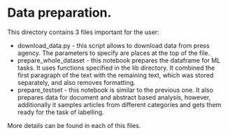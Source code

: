 # Data preparation.

This directory contains 3 files important for the user:
- download_data.py - this script allows to download data from press agency. The parameters to specify are places at the top of the file.
- prepare_whole_dataset - this notebook prepares the dataframe for ML tasks. It uses functions specified in the lib directory. It combined the first paragraph of the text with the remaining text, which was stored separately, and also removes formatting.
- prepare_testset - this notebook is similar to the previous one. It also prepares data for document and abstract based analysis, however, additionally it samples articles from different categories and gets them ready for the task of labelling.

More details can be found in each of this files. 